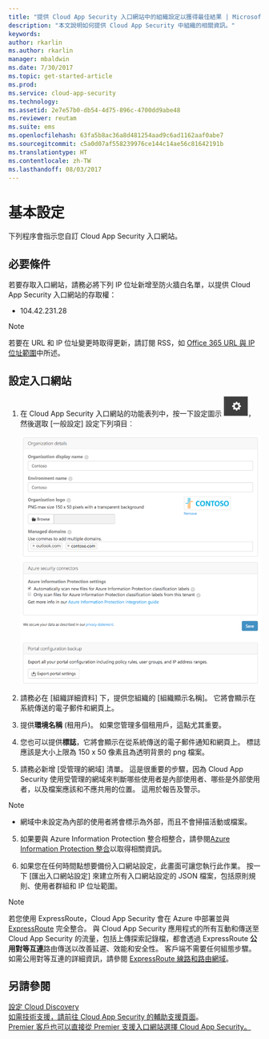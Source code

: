 ```yaml
---
title: "提供 Cloud App Security 入口網站中的組織設定以獲得最佳結果 | Microsoft Docs"
description: "本文說明如何提供 Cloud App Security 中組織的相關資訊。"
keywords: 
author: rkarlin
ms.author: rkarlin
manager: mbaldwin
ms.date: 7/30/2017
ms.topic: get-started-article
ms.prod: 
ms.service: cloud-app-security
ms.technology: 
ms.assetid: 2e7e57b0-db54-4d75-896c-4700dd9abe48
ms.reviewer: reutam
ms.suite: ems
ms.openlocfilehash: 63fa5b8ac36a8d481254aad9c6ad1162aaf0abe7
ms.sourcegitcommit: c5a0d07af558239976ce144c14ae56c81642191b
ms.translationtype: HT
ms.contentlocale: zh-TW
ms.lasthandoff: 08/03/2017
---
```

# <a name="basic-set-up"></a>基本設定
下列程序會指示您自訂 Cloud App Security 入口網站。

## <a name="prerequisites"></a>必要條件 
若要存取入口網站，請務必將下列 IP 位址新增至防火牆白名單，以提供 Cloud App Security 入口網站的存取權：  
  
- 104.42.231.28  
  
> [!NOTE]  
>  若要在 URL 和 IP 位址變更時取得更新，請訂閱 RSS，如 [Office 365 URL 與 IP 位址範圍](https://support.office.com/article/Office-365-URLs-and-IP-address-ranges-8548a211-3fe7-47cb-abb1-355ea5aa88a2)中所述。  
  
## <a name="set-up-the-portal"></a>設定入口網站  
  
1.  在 Cloud App Security 入口網站的功能表列中，按一下設定圖示 ![設定圖示](./media/settings-icon.png "設定圖示")，然後選取 [一般設定] 設定下列項目︰  
     
     ![一般設定](./media/general-settings.png "一般設定")  
  
3.  請務必在 [組織詳細資料] 下，提供您組織的 [組織顯示名稱]。 它將會顯示在系統傳送的電子郵件和網頁上。  
  
4. 提供**環境名稱** (租用戶)。 如果您管理多個租用戶，這點尤其重要。  
  
4. 您也可以提供**標誌**，它將會顯示在從系統傳送的電子郵件通知和網頁上。 標誌應該是大小上限為 150 x 50 像素且為透明背景的 png 檔案。  

4.  請務必新增 [受管理的網域] 清單。 這是很重要的步驟，因為 Cloud App Security 使用受管理的網域來判斷哪些使用者是內部使用者、哪些是外部使用者，以及檔案應該和不應共用的位置。 這用於報告及警示。  
> [!NOTE] 
> - 網域中未設定為內部的使用者將會標示為外部，而且不會掃描活動或檔案。

5. 如果要與 Azure Information Protection 整合相整合，請參閱[Azure Information Protection 整合](azip-integration.md)以取得相關資訊。 
  
  
6.  如果您在任何時間點想要備份入口網站設定，此畫面可讓您執行此作業。 按一下 [匯出入口網站設定] 來建立所有入口網站設定的 JSON 檔案，包括原則規則、使用者群組和 IP 位址範圍。  
  
       



> [!NOTE] 
> 若您使用 ExpressRoute，Cloud App Security 會在 Azure 中部署並與 [ExpressRoute](https://azure.microsoft.com/documentation/articles/expressroute-introduction/) 完全整合。 與 Cloud App Security 應用程式的所有互動和傳送至 Cloud App Security 的流量，包括上傳探索記錄檔，都會透過 ExpressRoute **公用對等互連**路由傳送以改善延遲、效能和安全性。 客戶端不需要任何組態步驟。  
    如需公用對等互連的詳細資訊，請參閱 [ExpressRoute 線路和路由網域](https://azure.microsoft.com/documentation/articles/expressroute-circuit-peerings/)。  
    
## <a name="see-also"></a>另請參閱  
[設定 Cloud Discovery](set-up-cloud-discovery.md)   
[如需技術支援，請前往 Cloud App Security 的輔助支援頁面](http://support.microsoft.com/oas/default.aspx?prid=16031)。   
[Premier 客戶也可以直接從 Premier 支援入口網站選擇 Cloud App Security。](https://premier.microsoft.com/)  
  
  